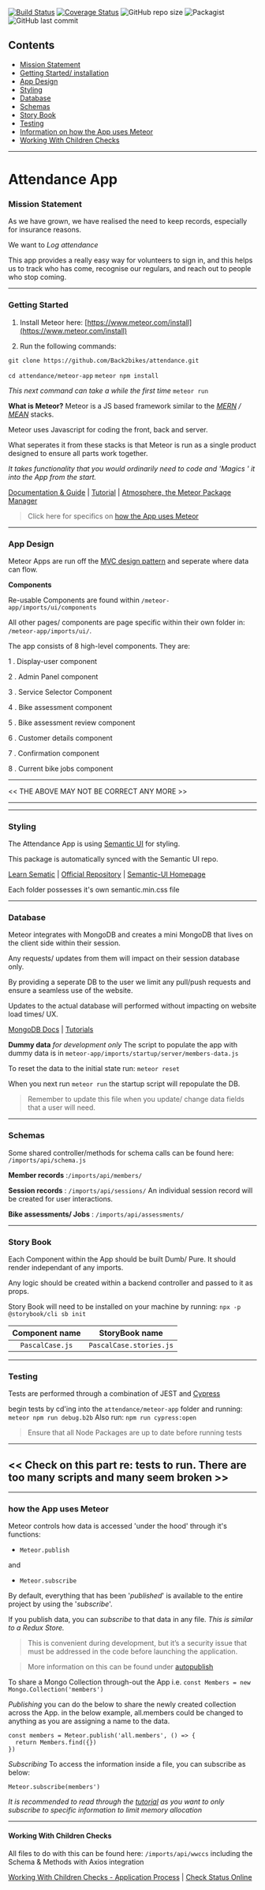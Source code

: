 [![Build Status](https://travis-ci.org/Back2bikes/attendance.svg?branch=master)](https://travis-ci.org/Back2bikes/attendance) [![Coverage Status](https://coveralls.io/repos/github/Back2bikes/attendance/badge.svg?branch=master)](https://coveralls.io/github/Back2bikes/attendance?branch=master) ![GitHub repo size](https://img.shields.io/github/repo-size/Back2bikes/attendance) ![Packagist](https://img.shields.io/packagist/l/Back2bikes/attendance?style=flat-square) ![GitHub last commit](https://img.shields.io/github/last-commit/Back2bikes/attendance)

## Contents

- [Mission Statement](#Mission-Statement)
- [Getting Started/ installation](#Getting-Started)
- [App Design](#App-Design)
- [Styling](#Styling)
- [Database](#Database)
- [Schemas](#Schemas)
- [Story Book](#Story-Book)
- [Testing](#Testing)
- [Information on how the App uses Meteor](#how-the-App-uses-Meteor)
- [Working With Children Checks](#Working-With-Children-Checks)

---

# Attendance App

### Mission Statement

As we have grown, we have realised the need to keep records, especially for insurance reasons.

We want to _Log attendance_

This app provides a really easy way for volunteers to sign in, and this helps us to track who has come, recognise our regulars, and reach out to people who stop coming.

---

### Getting Started

1. Install Meteor here: [https://www.meteor.com/install](https://www.meteor.com/install)

2. Run the following commands:

`git clone https://github.com/Back2bikes/attendance.git`

`cd attendance/meteor-app`
`meteor npm install`

_*This next command can take a while the first time*_
`meteor run`

**What is Meteor?**
Meteor is a JS based framework similar to the _*[MERN](https://www.freecodecamp.org/news/learn-the-mern-stack-tutorial/) / [MEAN](https://www.youtube.com/watch?v=fhRdqbEXp9Y)*_ stacks.

Meteor uses Javascript for coding the front, back and server.

What seperates it from these stacks is that Meteor is run as a single product designed to ensure all parts work together.

_*It takes functionality that you would ordinarily need to code and 'Magics ' it into the App from the start.*_

[Documentation & Guide](https://guide.meteor.com/) | [Tutorial](https://www.meteor.com/tutorials/blaze/creating-an-app) | [Atmosphere, the Meteor Package Manager](https://atmospherejs.com/)

> Click here for specifics on [how the App uses Meteor](#how-the-App-uses-Meteor)

---

### App Design

Meteor Apps are run off the [MVC design pattern](https://en.wikipedia.org/wiki/Model%E2%80%93view%E2%80%93controller) and seperate where data can flow.

**Components**

Re-usable Components are found within `/meteor-app/imports/ui/components`

All other pages/ components are page specific within their own folder in: `/meteor-app/imports/ui/`.

The app consists of 8 high-level components. They are:

1 . Display-user component

2 . Admin Panel component

3 . Service Selector Component

4 . Bike assessment component

5 . Bike assessment review component

6 . Customer details component

7 . Confirmation component

8 . Current bike jobs component

---

<< THE ABOVE MAY NOT BE CORRECT ANY MORE >>

---

---

### Styling

The Attendance App is using [Semantic UI](https://atmospherejs.com/semantic) for styling.

This package is automatically synced with the Semantic UI repo.

[Learn Sematic](http://learnsemantic.com/) | [Official Repository](https://github.com/Semantic-Org/Semantic-UI) | [Semantic-UI Homepage](https://semantic-ui.com/)

Each folder possesses it's own semantic.min.css file

---

### Database

Meteor integrates with MongoDB and creates a mini MongoDB that lives on the client side within their session.

Any requests/ updates from them will impact on their session database only.

By providing a seperate DB to the user we limit any pull/push requests and ensure a seamless use of the website.

Updates to the actual database will performed without impacting on website load times/ UX.

[MongoDB Docs](https://docs.mongodb.com/) | [Tutorials](https://docs.mongodb.com/manual/tutorial/)

**Dummy data** _*for development only*_
The script to populate the app with dummy data is in `meteor-app/imports/startup/server/members-data.js`

To reset the data to the initial state run: `meteor reset`

When you next run `meteor run` the startup script will repopulate the DB.

> Remember to update this file when you update/ change data fields that a user will need.

---

### Schemas

Some shared controller/methods for schema calls can be found here: `/imports/api/schema.js`

**Member records** :`/imports/api/members/`

**Session records** : `/imports/api/sessions/`
An individual session record will be created for user interactions.

**Bike assessments/ Jobs** : `/imports/api/assessments/`

---

### Story Book

Each Component within the App should be built Dumb/ Pure. It should render independant of any imports.

Any logic should be created within a backend controller and passed to it as props.

Story Book will need to be installed on your machine by running: `npx -p @storybook/cli sb init`

| Component name  |     StoryBook name      |
| :-------------: | :---------------------: |
| `PascalCase.js` | `PascalCase.stories.js` |

---

### Testing

Tests are performed through a combination of JEST and [Cypress](https://www.cypress.io/)

begin tests by cd'ing into the `attendance/meteor-app` folder and running:
`meteor npm run debug.b2b`
Also run:
`npm run cypress:open`

> Ensure that all Node Packages are up to date before running tests

---

## << Check on this part re: tests to run. There are too many scripts and many seem broken >>

---

### how the App uses Meteor

Meteor controls how data is accessed 'under the hood' through it's functions:

- `Meteor.publish`

and

- `Meteor.subscribe`

By default, everything that has been '_*published*_' is available to the entire project by using the '_*subscribe*_'.

If you publish data, you can _*subscribe*_ to that data in any file.
_*This is similar to a Redux Store.*_

> This is convenient during development, but it’s a security issue that must be addressed in the code before launching the application.

> More information on this can be found under [autopublish](https://www.meteor.com/tutorials/blaze/publish-and-subscribe)

To share a Mongo Collection through-out the App
i.e. `const Members = new Mongo.Collection('members')`

_Publishing_
you can do the below to share the newly created collection across the App.
in the below example, all.members could be changed to anything as you are assigning a name to the data.

```
const members = Meteor.publish('all.members', () => {
  return Members.find({})
})
```

_Subscribing_
To access the information inside a file, you can subscribe as below:

```
Meteor.subscribe(members')
```

_It is recommended to read through the [tutorial](http://www.discovermeteor.com/blog/understanding-meteor-publications-and-subscriptions/) as you want to only subscribe to specific information to limit memory allocation_

---

#### Working With Children Checks

All files to do with this can be found here: `/imports/api/wwccs`
including the Schema & Methods with Axios integration

[Working With Children Checks - Application Process](https://www.workingwithchildren.vic.gov.au/individuals/applicants/how-to-apply) | [Check Status Online](https://online.justice.vic.gov.au/wwccu/checkstatus.doj#_ga=2.142958133.1872289877.1582606042-353645631.1582606042)
